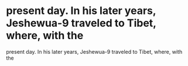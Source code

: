 # present day. In his later years, Jeshewua-9 traveled to Tibet, where, with the

present day. In his later years, Jeshewua-9 traveled to Tibet, where, with the